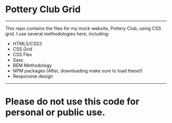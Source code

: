 # Pottery Club Grid

---

This repo contains the files for my mock website, Pottery Club, using CSS grid. I use several methodologies here, including:

  * HTML5/CSS3
  * CSS Grid
  * CSS Flex
  * Sass
  * BEM Methodology
  * NPM packages (After, downloading make sure to load these!)
  * Responsive design</h3>

---

# Please do not use this code for personal or public use.
